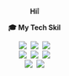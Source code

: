 **<div align="center">Hi❕</div>**

**<div align="center">🎓 My Tech Skil</div>**
<div align="center"><img src="https://img.shields.io/badge/aws-232F3E?style=for-the-badge&logo=Amazon AWS&logoColor=white">&nbsp&nbsp<img src="https://img.shields.io/badge/Docker-2496ED?style=for-the-badge&logo=Docker&logoColor=white">&nbsp&nbsp<img src="https://img.shields.io/badge/Kubernetes-326CE5?style=for-the-badge&logo=Kubernetes&logoColor=white">
<br>
<img src="https://img.shields.io/badge/Jenkins-D24939?style=for-the-badge&logo=Jenkins&logoColor=black">&nbsp&nbsp<img src="https://img.shields.io/badge/Terraform-7B42BC?style=for-the-badge&logo=Terraform&logoColor=white">&nbsp&nbsp<img src="https://img.shields.io/badge/Helm-0F1689?style=for-the-badge&logo=Helm&logoColor=white">
<br>
<img src="https://img.shields.io/badge/ArgoCD-EF7B4D?style=for-the-badge&logo=ArgoCD&logoColor=white">&nbsp&nbsp<img src="https://img.shields.io/badge/GithubActions-2088FF?style=for-the-badge&logo=GithubActions&logoColor=white">
